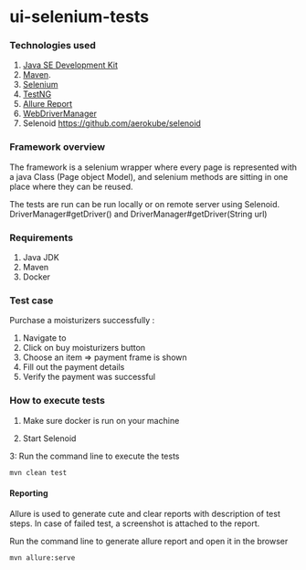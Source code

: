 # ui-selenium-tests

### Technologies used

1. [Java SE Development Kit](https://www.oracle.com/technetwork/java/javase/downloads/index.html)  
2. [Maven](https://maven.apache.org/install.html).   
3. [Selenium](https://www.seleniumhq.org/)
4. [TestNG](https://testng.org/doc/index.html)
5. [Allure Report](https://github.com/allure-framework/allure-java)
6. [WebDriverManager](https://github.com/bonigarcia/webdrivermanager)
7. Selenoid https://github.com/aerokube/selenoid
### Framework overview

The framework is a selenium wrapper where every page is represented with a java Class (Page object Model), and selenium methods are sitting in one place where they can be reused.

The tests are run can be run locally or on remote server using Selenoid.
DriverManager#getDriver() and DriverManager#getDriver(String url)


### Requirements

1. Java JDK
2. Maven
3. Docker


### Test case

Purchase a moisturizers successfully :

1. Navigate to 
2. Click on buy moisturizers button
3. Choose an item => payment frame is shown
4. Fill out the payment details 
5. Verify the payment was successful

### How to execute tests

1. Make sure docker is run on your machine

2. Start Selenoid

3: Run the command line to execute the tests
```bash  
mvn clean test
```

#### Reporting

Allure is used to generate cute and clear reports with description of test steps. In case of failed test, a screenshot is attached to the report.

Run the command line to generate allure report and open it in the browser

```bash  
mvn allure:serve
```
